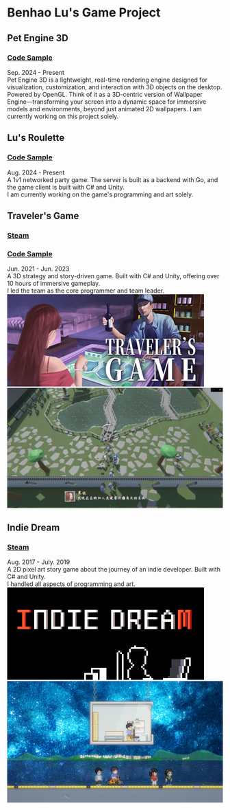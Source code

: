 # Benhao Lu's Game Project

## Pet Engine 3D
### [Code Sample](https://github.com/lbh930/3d_pet_engine) 
Sep. 2024 - Present  
Pet Engine 3D is a lightweight, real-time rendering engine designed for visualization, customization, and interaction with 3D objects on the desktop. Powered by OpenGL. 
Think of it as a 3D-centric version of Wallpaper Engine—transforming your screen into a dynamic space for immersive models and environments, beyond just animated 2D wallpapers. 
I am currently working on this project solely.

## Lu's Roulette 
### [Code Sample](https://github.com/lbh930/LuRoulette) 
Aug. 2024 - Present  
A 1v1 networked party game. The server is built as a backend with Go, and the game client is built with C# and Unity.  
I am currently working on the game's programming and art solely.

## Traveler's Game 
### [Steam](https://store.steampowered.com/app/2058850/) 
### [Code Sample](https://github.com/lbh930/traveler_s_game) 
Jun. 2021 - Jun. 2023  
A 3D strategy and story-driven game. Built with C# and Unity, offering over 10 hours of immersive gameplay.   
I led the team as the core programmer and team leader.  
![Banner](https://github.com/lbh930/Portfolio/blob/main/tg_header.jpg)
![Screenshot](https://github.com/lbh930/Portfolio/blob/main/traveler's%20game%20screenshot.jpg)

## Indie Dream 
### [Steam](https://store.steampowered.com/app/612060/) 
Aug. 2017 - July. 2019  
A 2D pixel art story game about the journey of an indie developer. Built with C# and Unity.  
I handled all aspects of programming and art.  
![Banner](https://github.com/lbh930/Portfolio/blob/main/id_header.jpg)
![Screenshot](https://github.com/lbh930/Portfolio/blob/main/id_screenshot.jpg)

